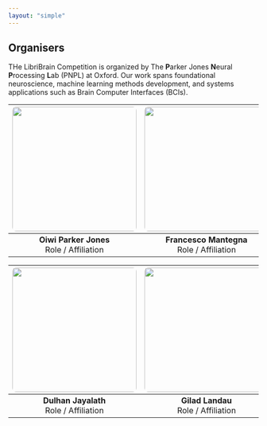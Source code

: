 ```yaml
---
layout: "simple"
---
```


## Organisers
THe LibriBrain Competition is organized by The **P**arker Jones **N**eural **P**rocessing **L**ab (PNPL) at Oxford.
Our work spans foundational neuroscience, machine learning methods development, and systems applications such as Brain Computer Interfaces (BCIs).

| <img src="https://neural-processing-lab.github.io/homepage/people/oiwi.png" style="width: 250px; height: 250px; object-fit: cover; border-radius: 8px; display: block; margin: auto;"/> | <img src="https://neural-processing-lab.github.io/homepage/people/francesco.png" style="width: 250px; height: 250px; object-fit: cover; border-radius: 8px; display: block; margin: auto;"/> | <img src="https://neural-processing-lab.github.io/homepage/people/miran.png" style="width: 250px; height: 250px; object-fit: cover; border-radius: 8px; display: block; margin: auto;"/> |
|:--:|:--:|:--:|
| **Oiwi Parker Jones** <br> Role / Affiliation | **Francesco Mantegna** <br> Role / Affiliation | **Miran Özdogan** <br> Role / Affiliation |

| <img src="https://neural-processing-lab.github.io/homepage/people/dulhan.png" style="width: 250px; height: 250px; object-fit: cover; border-radius: 8px; display: block; margin: auto;"/> | <img src="https://neural-processing-lab.github.io/homepage/people/gilad.png" style="width: 250px; height: 250px; object-fit: cover; border-radius: 8px; display: block; margin: auto;"/> | <img src="https://neural-processing-lab.github.io/homepage/people/pratik.jpg" style="width: 250px; height: 250px; object-fit: cover; border-radius: 8px; display: block; margin: auto;"/> |
|:--:|:----------------------------------------------------------------------------------------------------------------------------------------------------------------------------------------:|:-----------------------------------------------------------------------------------------------------------------------------------------------------------------------------------------:|
| **Dulhan Jayalath** <br> Role / Affiliation |                                                                         **Gilad Landau** <br> Role / Affiliation                                                                         |                                                                        **Pratik Somaiya** <br> Role / Affiliation                                                                         |
